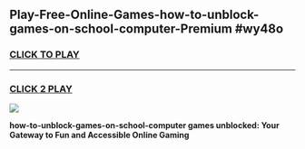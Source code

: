 
## Play-Free-Online-Games-how-to-unblock-games-on-school-computer-Premium #wy48o
<h3>
<a href="https://premium.freeplayer.one?title=how-to-unblock-games-on-school-computer&ref=8M">CLICK TO PLAY</a></h3>
<hr>

<h3>
<a href="https://premium.freeplayer.one?title=how-to-unblock-games-on-school-computer&ref=8M">CLICK 2 PLAY</a>
  
</h3>

<a href="https://premium.freeplayer.one?title=how-to-unblock-games-on-school-computer&ref=8M"><img src="https://clearcache.store/games.png"></a>


**how-to-unblock-games-on-school-computer games unblocked: Your Gateway to Fun and Accessible Online Gaming**
